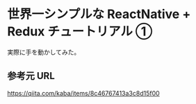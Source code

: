 # 世界一シンプルな ReactNative + Redux チュートリアル ①

実際に手を動かしてみた。

## 参考元 URL

https://qiita.com/kaba/items/8c46767413a3c8d15f00
